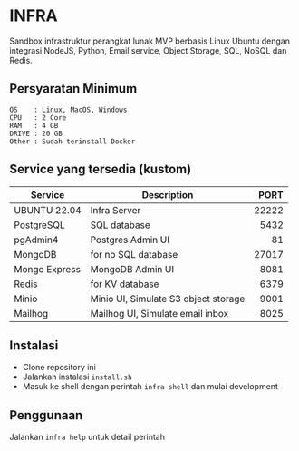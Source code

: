 # INFRA 

Sandbox infrastruktur perangkat lunak MVP berbasis Linux Ubuntu dengan integrasi NodeJS, Python, Email service, Object Storage, SQL, NoSQL dan Redis.

## Persyaratan Minimum
```
OS    : Linux, MacOS, Windows
CPU   : 2 Core
RAM   : 4 GB
DRIVE : 20 GB
Other : Sudah terinstall Docker
```

## Service yang tersedia (kustom)
| Service | Description | PORT |
| - | - | -: |
| UBUNTU 22.04 | Infra Server | 22222 |
| PostgreSQL | SQL database | 5432 |
| pgAdmin4 | Postgres Admin UI | 81 |
| MongoDB | for no SQL database | 27017 |
| Mongo Express | MongoDB Admin UI | 8081 |
| Redis | for KV database | 6379 |
| Minio | Minio UI, Simulate S3 object storage | 9001 |
| Mailhog | Mailhog UI, Simulate email inbox | 8025

## Instalasi
- Clone repository ini
- Jalankan instalasi `install.sh`
- Masuk ke shell dengan perintah `infra shell` dan mulai development

## Penggunaan
Jalankan `infra help` untuk detail perintah
